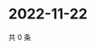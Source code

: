 # 2022-11-22

共 0 条

<!-- BEGIN WEIBO -->
<!-- 最后更新时间 Tue Nov 22 2022 09:22:29 GMT+0800 (China Standard Time) -->

<!-- END WEIBO -->
